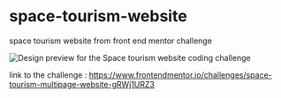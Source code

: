 # space-tourism-website
space tourism website from front end mentor challenge

![Design preview for the Space tourism website coding challenge](./preview.jpg)

link to the challenge : https://www.frontendmentor.io/challenges/space-tourism-multipage-website-gRWj1URZ3
